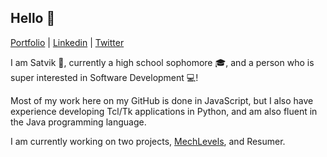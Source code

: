 ## Hello 👋
[Portfolio](https://www.satvik.site) | [Linkedin](https://www.linkedin.com/in/satvik-kasinadhuni) | [Twitter](https://twitter.com/ChubbyIndianBoy)

I am Satvik 🧑, currently a high school sophomore 🎓, and a person who is super interested in Software Development 💻!

Most of my work here on my GitHub is done in JavaScript, but I also have experience developing Tcl/Tk applications in Python, and am also fluent in the Java programming language.

I am currently working on two projects, [MechLevels](https://github.com/KasinadhuniProgrammer/MechLevels), and Resumer.





<!--
**KasinadhuniProgrammer/KasinadhuniProgrammer** is a ✨ _special_ ✨ repository because its `README.md` (this file) appears on your GitHub profile.
